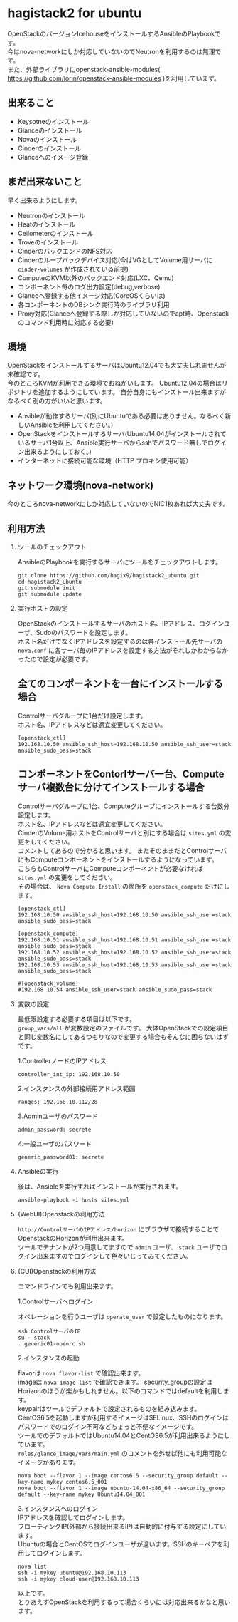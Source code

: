 hagistack2 for ubuntu
=====================
OpenStackのバージョンIcehouseをインストールするAnsibleのPlaybookです。  
今はnova-networkにしか対応していないのでNeutronを利用するのは無理です。  
また、外部ライブラリにopenstack-ansible-modules( https://github.com/lorin/openstack-ansible-modules )を利用しています。

出来ること
----------
* Keysotneのインストール
* Glanceのインストール
* Novaのインストール
* Cinderのインストール
* Glanceへのイメージ登録

まだ出来ないこと
----------------
早く出来るようにします。  

* Neutronのインストール
* Heatのインストール
* Ceilometerのインストール
* Troveのインストール
* CinderのバックエンドのNFS対応
* Cinderのループバックデバイス対応(今はVGとしてVolume用サーバに ``cinder-volumes`` が作成されている前提)
* ComputeのKVM以外のバックエンド対応(LXC、Qemu)
* コンポーネント毎のログ出力設定(debug,verbose)
* Glanceへ登録する他イメージ対応(CoreOSくらいは)
* 各コンポーネントのDBシンク実行時のライブラリ利用
* Proxy対応(Glanceへ登録する際しか対応していないのでapt時、Openstackのコマンド利用時に対応する必要)

環境
----
OpenStackをインストールするサーバはUbuntu12.04でも大丈夫しれませんが未確認です。  
今のところKVMが利用できる環境でおねがいします。
Ubuntu12.04の場合はリポジトリを追加するようにしています。
自分自身にもインストール出来ますがなるべく別の方がいいと思います。  

* Ansibleが動作するサーバ(別にUbuntuである必要はありません。なるべく新しいAnsibleを利用してください。)
* OpenStackをインストールするサーバ(Ubuntu14.04がインストールされているサーバ1台以上、Ansible実行サーバからsshでパスワード無しでログイン出来るようにしておく。)
* インターネットに接続可能な環境（HTTP プロキシ使用可能）

ネットワーク環境(nova-network)
------------------------------
今のところnova-networkにしか対応していないのでNIC1枚あれば大丈夫です。


利用方法
--------

 1. ツールのチェックアウト

    AnsibleのPlaybookを実行するサーバにツールをチェックアウトします。

    ```
    git clone https://github.com/hagix9/hagistack2_ubuntu.git
    cd hagistack2_ubuntu
    git submodule init
    git submodule update
    ```

 2. 実行ホストの設定

    OpenStackのインストールするサーバのホスト名、IPアドレス、ログインユーザ、Sudoのパスワードを設定します。  
    ホスト名だけでなくIPアドレスを設定するのは各インストール先サーバの ``nova.conf`` に各サーバ毎のIPアドレスを設定する方法がそれしかわからなかったので設定が必要です。

    全てのコンポーネントを一台にインストールする場合
    ------------------------------------------------
    Controlサーバグループに1台だけ設定します。  
    ホスト名、IPアドレスなどは適宜変更してください。
    
    ```
    [openstack_ctl]
    192.168.10.50 ansible_ssh_host=192.168.10.50 ansible_ssh_user=stack ansible_sudo_pass=stack
    ```
    
    コンポーネントをContorlサーバ一台、Computeサーバ複数台に分けてインストールする場合
    ----------------------------------------------------------------------------------
    Controlサーバグループに1台、Computeグループにインストールする台数分設定します。  
    ホスト名、IPアドレスなどは適宜変更してください。  
    CinderのVolume用ホストをControlサーバと別にする場合は ``sites.yml`` の変更をしてください。  
    コメントしてあるので分かると思います。
    またそのままだとControlサーバにもComputeコンポーネントをインストールするようになっています。  
    こちらもControlサーバにComputeコンポーネントが必要なければ ``sites.yml`` の変更をしてください。  
    その場合は、 ``Nova Compute Install`` の箇所を ``openstack_compute`` だけにします。
    
    ```
    [openstack_ctl]
    192.168.10.50 ansible_ssh_host=192.168.10.50 ansible_ssh_user=stack ansible_sudo_pass=stack
    
    [openstack_compute]
    192.168.10.51 ansible_ssh_host=192.168.10.51 ansible_ssh_user=stack ansible_sudo_pass=stack
    192.168.10.52 ansible_ssh_host=192.168.10.52 ansible_ssh_user=stack ansible_sudo_pass=stack
    192.168.10.53 ansible_ssh_host=192.168.10.53 ansible_ssh_user=stack ansible_sudo_pass=stack
    
    #[openstack_volume]
    #192.168.10.54 ansible_ssh_user=stack ansible_sudo_pass=stack
    ```
    
 3. 変数の設定
    
    最低限設定する必要する項目は以下です。  
    ``group_vars/all`` が変数設定のファイルです。
    大体OpenStackでの設定項目と同じ変数名にしてあるつもりなので変更する場合もそんなに困らないはずです。
    
    1.ControllerノードのIPアドレス
    ```
    controller_int_ip: 192.168.10.50
    ```
    
    2.インスタンスの外部接続用アドレス範囲
    
    ```
    ranges: 192.168.10.112/28
    ```
    
    3.Adminユーザのパスワード
    
    ```
    admin_password: secrete
    ```
    
    4.一般ユーザのパスワード
    
    ```
    generic_password01: secrete
    ```
    
 4. Ansibleの実行
    
    後は、Ansibleを実行すればインストールが実行されます。
    
    ```
    ansible-playbook -i hosts sites.yml
    ```
    
 5. (WebUI)Openstackの利用方法  
    
    ``http://ControlサーバのIPアドレス/horizon`` にブラウザで接続することでOpenstackのHorizonが利用出来ます。  
    ツールでテナントが2つ用意してますので ``admin`` ユーザ、 ``stack`` ユーザでログイン出来ますのでログインして色々いじってみてください。 
    
 6. (CUI)Openstackの利用方法  
    
    コマンドラインでも利用出来ます。
    
    1.Controlサーバへログイン  
    
    オペレーションを行うユーザは ``operate_user`` で設定したものになります。
    
    ```
    ssh ControlサーバのIP
    su - stack
    . generic01-openrc.sh
    ```
    
    2.インスタンスの起動
    
    flavorは ``nova flavor-list`` で確認出来ます。  
    imageは ``nova image-list`` で確認できます。 
    security_groupの設定はHorizonのほうが楽かもしれません。以下のコマンドではdefaultを利用します。  
    keypairはツールでデフォルトで設定されるものを組み込みます。  
    CentOS6.5を起動しますが利用するイメージはSELinux、SSHのログインはパスワードでのログイン不可などちょっと不便なイメージです。  
    ツールでのデフォルトではUbuntu14.04とCentOS6.5が利用出来るようにしています。  
    ``roles/glance_image/vars/main.yml`` のコメントを外せば他にも利用可能なイメージがあります。  
    
    ```
    nova boot --flavor 1 --image centos6.5 --security_group default --key-name mykey centos6.5_001
    nova boot --flavor 1 --image ubuntu-14.04-x86_64 --security_group default --key-name mykey Ubuntu14.04_001
    ```
    
    3.インスタンスへのログイン  
    IPアドレスを確認してログインします。    
    フローティングIP(外部から接続出来るIP)は自動的に付与する設定にしています。  
    Ubuntuの場合とCentOSでログインユーザが違います。SSHのキーペアを利用してログインします。   
    
    ```
    nova list
    ssh -i mykey ubuntu@192.168.10.113
    ssh -i mykey cloud-user@192.168.10.113
    ```
    
    以上です。  
    とりあえずOpenStackを利用するって場合くらいには対応出来るかなと思います。  


